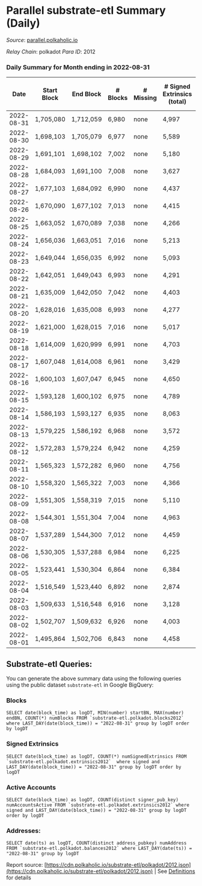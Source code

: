 # Parallel substrate-etl Summary (Daily)

_Source_: [parallel.polkaholic.io](https://parallel.polkaholic.io)

*Relay Chain*: polkadot
*Para ID*: 2012



### Daily Summary for Month ending in 2022-08-31


| Date | Start Block | End Block | # Blocks | # Missing | # Signed Extrinsics (total) | # Active Accounts | # Addresses with Balances | # Events | # Transfers | # XCM Transfers In | # XCM Transfers Out |
| ---- | ----------- | --------- | -------- | --------- | --------------------------- | ----------------- | ------------------------- | -------- | ----------- | ------------------ | ------------------- |
| 2022-08-31 | 1,705,080 | 1,712,059 | 6,980 | none  | 4,997 | 509 | 42,069 | 58,348 | 8,835 ($407,216.55) | 127 ($210,614.98) | 38 ($103,403.49) |
| 2022-08-30 | 1,698,103 | 1,705,079 | 6,977 | none  | 5,589 | 536 | 42,018 | 60,732 | 8,724 ($1,161,120.34) | 134 ($305,012.53) | 58 ($139,512.60) |
| 2022-08-29 | 1,691,101 | 1,698,102 | 7,002 | none  | 5,180 | 519 | 41,969 | 58,139 | 8,948 ($1,178,731.85) | 146 ($87,982.37) | 74 ($255,614.05) |
| 2022-08-28 | 1,684,093 | 1,691,100 | 7,008 | none  | 3,627 | 375 | 41,922 | 45,922 | 7,764 ($123,398.79) | 93 ($42,677.04) | 44 ($44,982.81) |
| 2022-08-27 | 1,677,103 | 1,684,092 | 6,990 | none  | 4,437 | 416 | 41,887 | 51,034 | 7,969 ($131,401.68) | 130 ($87,610.12) | 43 ($44,520.82) |
| 2022-08-26 | 1,670,090 | 1,677,102 | 7,013 | none  | 4,415 | 408 | 41,833 | 51,932 | 8,642 ($593,712.83) | 110 ($62,003.49) | 58 ($110,060.83) |
| 2022-08-25 | 1,663,052 | 1,670,089 | 7,038 | none  | 4,266 | 404 | 41,805 | 50,890 | 8,256 ($643,652.22) | 90 ($55,579.06) | 35 ($45,439.66) |
| 2022-08-24 | 1,656,036 | 1,663,051 | 7,016 | none  | 5,213 | 399 | 41,772 | 54,988 | 8,267 ($764,388.12) | 81 ($48,767.93) | 52 ($160,651.88) |
| 2022-08-23 | 1,649,044 | 1,656,035 | 6,992 | none  | 5,093 | 471 | 41,737 | 57,892 | 9,316 ($480,606.91) | 112 ($175,590.44) | 56 ($104,324.83) |
| 2022-08-22 | 1,642,051 | 1,649,043 | 6,993 | none  | 4,291 | 480 | 41,705 | 52,029 | 8,332 ($1,045,606.01) | 105 ($187,943.79) | 45 ($144,557.40) |
| 2022-08-21 | 1,635,009 | 1,642,050 | 7,042 | none  | 4,403 | 441 | 41,669 | 51,760 | 8,189 ($463,017.61) | 113 ($36,078.68) | 48 ($97,756.93) |
| 2022-08-20 | 1,628,016 | 1,635,008 | 6,993 | none  | 4,277 | 409 | 41,645 | 50,229 | 8,110 ($1,965,029.29) | 104 ($405,694.64) | 46 ($102,864.07) |
| 2022-08-19 | 1,621,000 | 1,628,015 | 7,016 | none  | 5,017 | 444 | 41,604 | 53,678 | 7,989 ($351,438.40) | 116 ($126,763.05) | 63 ($445,089.16) |
| 2022-08-18 | 1,614,009 | 1,620,999 | 6,991 | none  | 4,703 | 410 | 41,582 | 52,662 | 8,224 ($130,500,388.94) | 85 ($58,087.48) | 66 ($159,754.94) |
| 2022-08-17 | 1,607,048 | 1,614,008 | 6,961 | none  | 3,429 | 405 | 41,554 | 45,546 | 7,854 ($190,746.99) | 85 ($218,149.53) | 47 ($38,061.58) |
| 2022-08-16 | 1,600,103 | 1,607,047 | 6,945 | none  | 4,650 | 451 | 41,524 | 53,683 | 8,567 ($414,504.37) | 94 ($211,799.42) | 72 ($33,395.49) |
| 2022-08-15 | 1,593,128 | 1,600,102 | 6,975 | none  | 4,789 | 463 | 41,497 | 55,428 | 8,958 ($311,071.46) | 114 ($93,555.51) | 64 ($174,963.54) |
| 2022-08-14 | 1,586,193 | 1,593,127 | 6,935 | none  | 8,063 | 517 | 41,467 | 72,938 | 9,543 ($675,958.32) | 107 ($89,215.81) | 123 ($294,136.35) |
| 2022-08-13 | 1,579,225 | 1,586,192 | 6,968 | none  | 3,572 | 440 | 41,396 | 46,984 | 8,230 ($247,813.41) | 107 ($124,174.27) | 59 ($84,393.69) |
| 2022-08-12 | 1,572,283 | 1,579,224 | 6,942 | none  | 4,259 | 496 | 41,355 | 52,353 | 8,848 ($489,123.55) | 143 ($194,981.19) | 58 ($220,571.27) |
| 2022-08-11 | 1,565,323 | 1,572,282 | 6,960 | none  | 4,756 | 598 | 41,315 | 57,231 | 9,636 ($1,049,947.88) | 133 ($70,884.09) | 76 ($4,650,385.17) |
| 2022-08-10 | 1,558,320 | 1,565,322 | 7,003 | none  | 4,366 | 518 | 41,218 | 53,341 | 8,780 ($354,181.33) | 157 ($71,270.74) | 78 ($172,615.93) |
| 2022-08-09 | 1,551,305 | 1,558,319 | 7,015 | none  | 5,110 | 538 | 41,101 | 57,013 | 9,032 ($1,273,302.78) | 164 ($456,224.62) | 51 ($118,140.98) |
| 2022-08-08 | 1,544,301 | 1,551,304 | 7,004 | none  | 4,963 | 649 | 41,041 | 59,331 | 9,960 ($612,621.55) | 196 ($433,074.84) | 86 ($132,007.34) |
| 2022-08-07 | 1,537,289 | 1,544,300 | 7,012 | none  | 4,459 | 530 | 40,968 | 54,535 | 9,418 ($882,857.77) | 154 ($344,989.40) | 60 ($172,514.95) |
| 2022-08-06 | 1,530,305 | 1,537,288 | 6,984 | none  | 6,225 | 558 | 40,905 | 63,231 | 9,120 ($489,680.82) | 211 ($343,276.54) | 64 ($153,248.34) |
| 2022-08-05 | 1,523,441 | 1,530,304 | 6,864 | none  | 6,384 | 497 | 40,843 | 62,356 | 9,600 ($2,396,477.61) | 122 ($448,117.44) | 52 ($1,015,617.90) |
| 2022-08-04 | 1,516,549 | 1,523,440 | 6,892 | none  | 2,874 | 473 | 40,812 | 40,130 | 8,224 ($256,991.75) | 73 ($108,830.73) | 52 ($83,441.79) |
| 2022-08-03 | 1,509,633 | 1,516,548 | 6,916 | none  | 3,128 | 391 | 40,774 | 40,442 | 7,875 ($311,705.92) | 79 ($98,496.40) | 45 ($82,188.67) |
| 2022-08-02 | 1,502,707 | 1,509,632 | 6,926 | none  | 4,003 | 399 | 40,758 | 44,934 | 8,337 ($942,973.39) | 93 ($389,810.69) | 61 ($265,400.44) |
| 2022-08-01 | 1,495,864 | 1,502,706 | 6,843 | none  | 4,458 | 490 | 40,737 | 48,799 | 8,869 ($498,918.76) | 113 ($287,274.68) | 50 ($25,159.08) |

## Substrate-etl Queries:
You can generate the above summary data using the following queries using the public dataset `substrate-etl` in Google BigQuery:


### Blocks
```
SELECT date(block_time) as logDT, MIN(number) startBN, MAX(number) endBN, COUNT(*) numBlocks FROM `substrate-etl.polkadot.blocks2012`  where LAST_DAY(date(block_time)) = "2022-08-31" group by logDT order by logDT
```


### Signed Extrinsics
```
SELECT date(block_time) as logDT, COUNT(*) numSignedExtrinsics FROM `substrate-etl.polkadot.extrinsics2012`  where signed and LAST_DAY(date(block_time)) = "2022-08-31" group by logDT order by logDT
```


### Active Accounts
```
SELECT date(block_time) as logDT, COUNT(distinct signer_pub_key) numAccountsActive FROM `substrate-etl.polkadot.extrinsics2012` where signed and LAST_DAY(date(block_time)) = "2022-08-31" group by logDT order by logDT
```


### Addresses:
```
SELECT date(ts) as logDT, COUNT(distinct address_pubkey) numAddress FROM `substrate-etl.polkadot.balances2012` where LAST_DAY(date(ts)) = "2022-08-31" group by logDT
```



Report source: [https://cdn.polkaholic.io/substrate-etl/polkadot/2012.json](https://cdn.polkaholic.io/substrate-etl/polkadot/2012.json) | See [Definitions](/DEFINITIONS.md) for details
